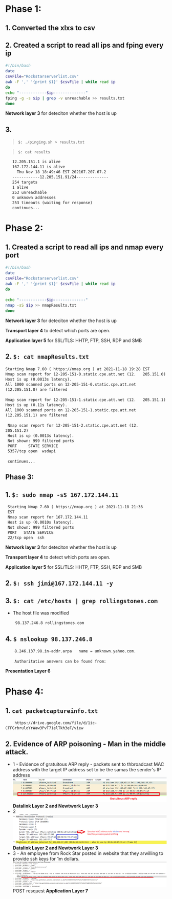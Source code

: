 # Phase 1:

  ## 1. Converted the xlxs to csv

  ## 2. Created a script to read all ips and fping every ip

  ```Bash
  #!/bin/bash
  date
  csvFile="Rockstarserverlist.csv" 
  awk -F ',' '{print $1}' $csvFile | while read ip
  do
  echo "------------$ip--------------"
  fping -g -s $ip | grep -v unreachable >> results.txt
  done

  ```

  **Network layer 3** for deteciton whether the host is up

  ## 3.  
  > ``$: ./pinging.sh > results.txt``
  
  > ``$: cat results``
 
       12.205.151.1 is alive
       167.172.144.11 is alive
         Thu Nov 18 18:49:46 EST 202167.207.67.2
       ------------12.205.151.91/24--------------
       254 targets
       1 alive
       253 unreachable
       0 unknown addresses
       253 timeouts (waiting for response)
       continues...

# Phase 2:

 ## 1. Created a script to read all ips and nmap every port

  ```Bash
  #!/bin/bash
  date
  csvFile="Rockstarserverlist.csv" 
  awk -F ',' '{print $1}' $csvFile | while read ip
  do

  echo "------------$ip--------------"
  nmap -sS $ip >> nmapResults.txt
  done
  ```

  **Network layer 3** for deteciton whether the host is up

  **Transport layer 4** to detect which ports are open.

  **Application layer 5** for SSL/TLS: HHTP, FTP, SSH, RDP and SMB

 ## 2. ``$: cat nmapResults.txt``
 
    Starting Nmap 7.60 ( https://nmap.org ) at 2021-11-18 19:28 EST
    Nmap scan report for 12-205-151-0.static.cpe.att.net (12.   205.151.0)
    Host is up (0.0013s latency).
    All 1000 scanned ports on 12-205-151-0.static.cpe.att.net   (12.205.151.0) are filtered

    Nmap scan report for 12-205-151-1.static.cpe.att.net (12.   205.151.1)
    Host is up (0.11s latency).
    All 1000 scanned ports on 12-205-151-1.static.cpe.att.net   (12.205.151.1) are filtered

     Nmap scan report for 12-205-151-2.static.cpe.att.net (12.   205.151.2)
     Host is up (0.0013s latency).
     Not shown: 999 filtered ports
     PORT     STATE SERVICE
     5357/tcp open  wsdapi

     continues...


## Phase 3:

 ## 1. ``$: sudo nmap -sS 167.172.144.11``

     Starting Nmap 7.60 ( https://nmap.org ) at 2021-11-18 21:36 
     EST
     Nmap scan report for 167.172.144.11
     Host is up (0.0010s latency).
     Not shown: 999 filtered ports
     PORT   STATE SERVICE
     22/tcp open  ssh
    
  **Network layer 3** for deteciton whether the host is up

  **Transport layer 4** to detect which ports are open.

  **Application layer 5** for SSL/TLS: HHTP, FTP, SSH, RDP and SMB

 ## 2. ``$: ssh jimi@167.172.144.11 -y``
    
 ## 3. ``$: cat /etc/hosts | grep rollingstones.com``
  * The host file was modified
  
         98.137.246.8 rollingstones.com
 ## 4. ``$ nslookup 98.137.246.8``
       
        8.246.137.98.in-addr.arpa	name = unknown.yahoo.com.

        Authoritative answers can be found from:
  

   **Presentation Layer 6**

# Phase 4:

 ## 1. ``cat packetcaptureinfo.txt`` 
        
        https://drive.google.com/file/d/1ic-CFFGrbruloYrWaw3PvT71elTkh3eF/view

 ## 2. Evidence of ARP poisoning - Man in the middle attack.
    
   * 1 - Evidence of gratuitous ARP reply -  packets sent to thbroadcast MAC address with the target IP address set to be the samas the sender's IP address 
   ![screenshot 1 wireshark, image info](https://github.com/FelipeBrod/networking/blob/main/resources/Screenshot_1.png)
   **Datalink Layer 2 and Newtwork Layer 3**
   * 2        
   ![screenshot 2 wireshark, image info](https://github.com/FelipeBrod/networking/blob/main/resources/Screenshot_2.png)
   **Datalink Layer 2 and Newtwork Layer 3**
   * 3 - An employee from Rock Star posted in website that they arwilling to provide ssh keys for 1m dollars. 
   ![screenshot 3 wireshark, image info](https://github.com/FelipeBrod/networking/blob/main/resources/Screenshot_3.png)
   POST resquest **Application Layer 7**

